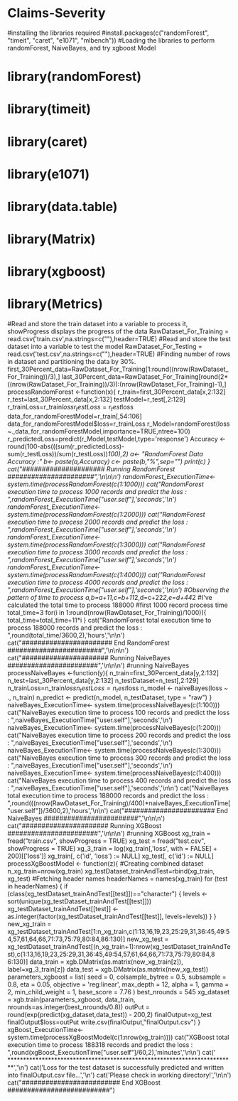 # Claims-Severity
#installing the libraries required
#install.packages(c("randomForest", "timeit", "caret", "e1071", "mlbench"))
#Loading the libraries to perform randomForest, NaiveBayes, and try xgboost Model
# library(randomForest)
# library(timeit)
# library(caret)
# library(e1071)
# library(data.table)
# library(Matrix)
# library(xgboost)
# library(Metrics)
#Read and store the train dataset into a variable to process it, showProgress displays the progress of the data
RawDataset_For_Training = read.csv('train.csv',na.strings=c(""),header=TRUE)
#Read and store the test dataset into a variable to test the model
RawDataset_For_Testing = read.csv('test.csv',na.strings=c(""),header=TRUE)
#Finding number of rows in dataset and partitioning the data by 30%.
first_30Percent_data=RawDataset_For_Training[1:round((nrow(RawDataset_For_Training))/3),]
last_30Percent_data=RawDataset_For_Training[round(2*((nrow(RawDataset_For_Training))/3)):(nrow(RawDataset_For_Training)-1),]
processRandomForest <-function(x){
r_train=first_30Percent_data[x,2:132]
r_test=last_30Percent_data[x,2:132]
testModel=r_test[,2:129]
r_trainLoss=r_train$loss
r_testLoss=r_test$loss
data_for_randomForestModel=r_train[,54:106]
data_for_randomForestModel$loss=r_trainLoss
r_Model=randomForest(loss ~.,data_for_randomForestModel,importance=TRUE,ntree=100)
r_predictedLoss=predict(r_Model,testModel,type='response')
Accuracy <-round(100-abs(((sum(r_predictedLoss)-sum(r_testLoss))/sum(r_testLoss))*100),2)
a<- "RandomForest Data Accuracy :"
b<- paste(a,Accuracy)
c<- paste(b,"%",sep="")
print(c)
}
cat("##################### Running RandomForest ######################",'\n\n\n')
randomForest_ExecutionTime<- system.time(processRandomForest(c(1:1000)))
cat("RandomForest execution time to process 1000 records and predict the loss : ",randomForest_ExecutionTime["user.self"],'seconds','\n')
randomForest_ExecutionTime<- system.time(processRandomForest(c(1:2000)))
cat("RandomForest execution time to process 2000 records and predict the loss : ",randomForest_ExecutionTime["user.self"],'seconds','\n')
randomForest_ExecutionTime<- system.time(processRandomForest(c(1:3000)))
cat("RandomForest execution time to process 3000 records and predict the loss : ",randomForest_ExecutionTime["user.self"],'seconds','\n')
randomForest_ExecutionTime<- system.time(processRandomForest(c(1:4000)))
cat("RandomForest execution time to process 4000 records and predict the loss : ",randomForest_ExecutionTime["user.self"],'seconds','\n\n')
#Observing the pattern of time to process a,b=a+11,c=b+11*2,d=c+22*2,e=d+44*2
#I've calculated the total time to process 188000
#first 1000 record process time
total_time=3
for(i in 1:round(nrow(RawDataset_For_Training)/1000)){
total_time=total_time+11*i
}
cat("RandomForest total execution time to process 188000 records and predict the loss : ",round(total_time/3600,2),'hours','\n\n')
cat("####################### End RandomForest ########################",'\n\n\n')
cat("###################### Running NaiveBayes #######################",'\n\n\n')
#running NaiveBayes
processNaiveBayes <-function(y){
n_train=first_30Percent_data[y,2:132]
n_test=last_30Percent_data[y,2:132]
n_testDataset=n_test[,2:129]
n_trainLoss=n_train$loss
n_testLoss=n_test$loss
n_model <- naiveBayes(loss ~ ., n_train)
n_predict <- predict(n_model, n_testDataset, type = "raw")
}
naiveBayes_ExecutionTime<- system.time(processNaiveBayes(c(1:100)))
cat("NaiveBayes execution time to process 100 records and predict the loss : ",naiveBayes_ExecutionTime["user.self"],'seconds','\n')
naiveBayes_ExecutionTime<- system.time(processNaiveBayes(c(1:200)))
cat("NaiveBayes execution time to process 200 records and predict the loss : ",naiveBayes_ExecutionTime["user.self"],'seconds','\n')
naiveBayes_ExecutionTime<- system.time(processNaiveBayes(c(1:300)))
cat("NaiveBayes execution time to process 300 records and predict the loss : ",naiveBayes_ExecutionTime["user.self"],'seconds','\n')
naiveBayes_ExecutionTime<- system.time(processNaiveBayes(c(1:400)))
cat("NaiveBayes execution time to process 400 records and predict the loss : ",naiveBayes_ExecutionTime["user.self"],'seconds','\n\n')
cat("NaiveBayes total execution time to process 188000 records and predict the loss :
",round(((nrow(RawDataset_For_Training)/400)*naiveBayes_ExecutionTime["user.self"])/3600,2),'hours','\n\n')
cat("####################### End NaiveBayes ########################",'\n\n\n')
cat("###################### Running XGBoost #######################",'\n\n\n')
#running XGBoost
xg_train = fread("train.csv", showProgress = TRUE)
xg_test = fread("test.csv", showProgress = TRUE)
xg_3_train = log(xg_train[,'loss', with = FALSE] + 200)[['loss']]
xg_train[, c('id', 'loss') := NULL]
xg_test[, c('id') := NULL]
processXgBoostModel <- function(z){
#Creating combined dataset
n_xg_train=nrow(xg_train)
xg_testDataset_trainAndTest=rbind(xg_train, xg_test)
#Fetching header names
headerNames = names(xg_train)
for (test in headerNames) {
if (class(xg_testDataset_trainAndTest[[test]])=="character") {
levels <- sort(unique(xg_testDataset_trainAndTest[[test]]))
xg_testDataset_trainAndTest[[test]] <- as.integer(factor(xg_testDataset_trainAndTest[[test]], levels=levels))
}
}
new_xg_train = xg_testDataset_trainAndTest[1:n_xg_train,c(1:13,16,19,23,25:29,31,36:45,49:54,57,61,64,66,71:73,75:79,80:84,86:130)]
new_xg_test =
xg_testDataset_trainAndTest[(n_xg_train+1):nrow(xg_testDataset_trainAndTest),c(1:13,16,19,23,25:29,31,36:45,49:54,57,61,64,66,71:73,75:79,80:84,8
6:130)]
data_train = xgb.DMatrix(as.matrix(new_xg_train[z]), label=xg_3_train[z])
data_test = xgb.DMatrix(as.matrix(new_xg_test))
parameters_xgboost = list(
seed = 0,
colsample_bytree = 0.5,
subsample = 0.8,
eta = 0.05,
objective = 'reg:linear',
max_depth = 12,
alpha = 1,
gamma = 2,
min_child_weight = 1,
base_score = 7.76
)
best_nrounds = 545
xg_dataset = xgb.train(parameters_xgboost, data_train, nrounds=as.integer(best_nrounds/0.8))
outPut = round(exp(predict(xg_dataset,data_test)) - 200,2)
finalOutput=xg_test
finalOutput$loss=outPut
write.csv(finalOutput,"finalOutput.csv")
}
xgBoost_ExecutionTime<- system.time(processXgBoostModel(c(1:nrow(xg_train))))
cat("XGBoost total execution time to process 188318 records and predict the loss : ",round(xgBoost_ExecutionTime["user.self"]/60,2),'minutes','\n\n')
cat(' *************************************************************************','\n')
cat('Loss for the test dataset is successfully predicted and written into finalOutput.csv file...','\n')
cat('Please check in working directory!','\n\n')
cat("######################### End XGBoost ##########################")
